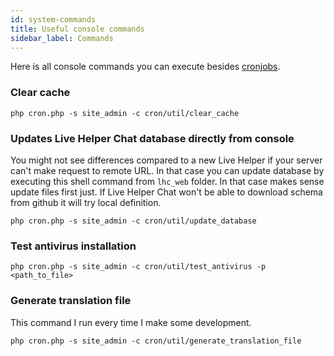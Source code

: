 ```yaml
---
id: system-commands
title: Useful console commands
sidebar_label: Commands
---
```


Here is all console commands you can execute besides [cronjobs](development/cronjob.md).

### Clear cache

```
php cron.php -s site_admin -c cron/util/clear_cache
```

### Updates Live Helper Chat database directly from console

You might not see differences compared to a new Live Helper if your server can't make request to remote URL. In that case you can update database by executing this shell command from `lhc_web` folder. In that case makes sense update files first just. If Live Helper Chat won't be able to download schema from github it will try local definition.

```
php cron.php -s site_admin -c cron/util/update_database
```

### Test antivirus installation

```
php cron.php -s site_admin -c cron/util/test_antivirus -p <path_to_file>
```

### Generate translation file

This command I run every time I make some development.

```
php cron.php -s site_admin -c cron/util/generate_translation_file
```
